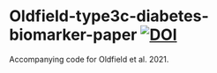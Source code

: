 # Oldfield-type3c-diabetes-biomarker-paper [![DOI](https://zenodo.org/badge/DOI/10.5281/zenodo.5602875.svg)](https://doi.org/10.5281/zenodo.5602875)





Accompanying code for Oldfield et al. 2021.
